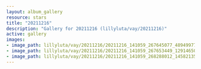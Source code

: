 ```yaml
---
layout: album_gallery
resource: stars
title: "20211216"
description: "Gallery for 20211216 (lillyluta/vay/20211216)"
active: gallery
images:
- image_path: lillyluta/vay/20211216/20211216_141059_267645077_489499779137537_2158112303771030186_n.jpg
- image_path: lillyluta/vay/20211216/20211216_141059_267653449_1291465028019251_3512799648820750648_n.jpg
- image_path: lillyluta/vay/20211216/20211216_141059_268288012_145821351129079_4797510971449521031_n.jpg
---
```

